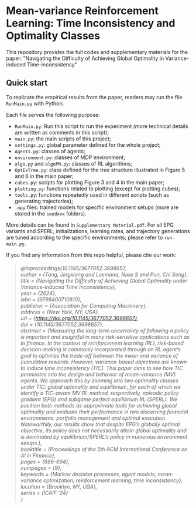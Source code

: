 # Mean-variance Reinforcement Learning: Time Inconsistency and Optimality Classes
This repository provides the full codes and supplementary materials for the paper: "Navigating the Difficulty of Achieving Global Optimality in Variance-induced Time-inconsistency"

## Quick start
To replicate the empirical results from the paper, readers may run the file `RunMain.py` with Python. 

Each file serves the following purpose:
- `RunMain.py`: Run this script to run the experiment (more technical details are written as comments in this script);
- `main.py`: the main scripts of this project;
- `settings.py`: global parameter defined for the whole project;
- `Agents.py`: classes of agents;
- `environment.py`: classes of MDP environment;
- `algo.py` and `algoPM.py`: classes of RL algorithms;
- `OptExTree.py`: class defined for the tree structure illustrated in Figure 5 and 6 in the main paper;
- `cubes.py`: scripts for plotting Figure 3 and 4 in the main paper;
- `plotting.py`: functions related to plotting (except for plotting cubes);
- `tools.py`: functions repeatedly used in different scripts (such as generating trajectories);
- `.npy` files: trained models for specific environment setups (more are stored in the `seedxxx` folders).

More details can be found in `Supplementary Material.pdf`. For all EPG variants and SPERL, initializations, learning rates, and trajectory generations are tuned according to the specific environments; please refer to `run-main.py`.

If you find any information from this repo helpful, please cite our work: <h6>
> @inproceedings{10.1145/3677052.3698657, <br>
author = {Tang, Jingxiang and Lesmana, Nixie S and Pun, Chi Seng}, <br>
title = {Navigating the Difficulty of Achieving Global Optimality under Variance-Induced Time Inconsistency}, <br>
year = {2024}, <br>
isbn = {9798400710810}, <br>
publisher = {Association for Computing Machinery}, <br>
address = {New York, NY, USA}, <br>
url = {https://doi.org/10.1145/3677052.3698657}, <br>
doi = {10.1145/3677052.3698657}, <br>
abstract = {Measuring the long-term uncertainty of following a policy is important and insightful in many risk-sensitive applications such as in finance. In the context of reinforcement learning (RL), risk-based decision-making is commonly incorporated through an RL agent’s goal to optimize the trade-off between the mean and variance of cumulative rewards. However, variance-based objectives are known to induce time inconsistency (TIC). This paper aims to see how TIC permeates into the design and behavior of mean-variance (MV) agents. We approach this by zooming into two optimality classes under TIC: global optimality and equilibrium, for each of which we identify a TIC-aware MV RL method, respectively, episodic policy gradient (EPG) and subgame perfect equilibrium RL (SPERL). We position both methods as approximate tools for achieving global optimality and evaluate their performance in two discerning financial environments: portfolio management and optimal execution. Noteworthily, our results show that despite EPG’s globally optimal objective, its policy does not necessarily attain global optimality and is dominated by equilibrium/SPERL’s policy in numerous environment setups.}, <br>
booktitle = {Proceedings of the 5th ACM International Conference on AI in Finance}, <br>
pages = {686–694}, <br>
numpages = {9}, <br>
keywords = {Markov decision processes, agent models, mean-variance optimization, reinforcement learning, time inconsistency}, <br>
location = {Brooklyn, NY, USA}, <br>
series = {ICAIF '24} <br>
}
